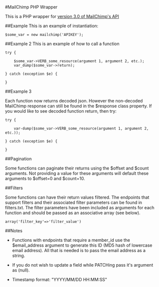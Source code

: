 #MailChimp PHP Wrapper

This is a PHP wrapper for [version 3.0 of MailChimp's API](https://kb.mailchimp.com/api)

##Example
This is an example of instantiation:

	$some_var = new mailchimp('APIKEY');

##Example 2
This is an example of how to call a function

	try {

		$some_var->VERB_some_resource(argument 1, argument 2, etc.);
		var_dump($some_var->return);

	} catch (exception $e) {

	} 

##Example 3

Each function now returns decoded json. However the non-decoded MailChimp response can still be found in the $response class property. If you would like to see decoded function return, then try:

	try {

		var-dump($some_var->VERB_some_resource(argument 1, argument 2, etc.));

	} catch (exception $e) {

	}

##Pagination

Some functions can paginate their returns using the $offset and $count arguments. Not providing a value for these arguments will default these arguments to $offset=0 and $count=10. 

##Filters

Some functions can have their return values filtered. The endpoints that support filters and their associated filter parameters can be found in filters.txt. The filter parameters have been included as arguments for each function and should be passed as an associative array (see below).

	array('filter_key'=>'filter_value')

##Notes

- Functions with endpoints that require a member_id use the $email_address argument to generate this ID (MD5 hash of lowercase email address). All that is needed is to pass the email address as a string.

- If you do not wish to update a field while PATCHing pass it's argument as (null). 

- Timestamp format: "YYYY/MM/DD HH:MM:SS"




